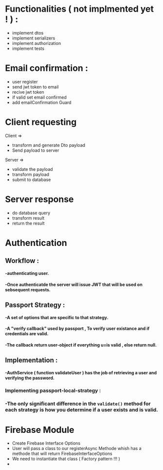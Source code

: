 # Functionalities ( not implmented yet ! ) :
- implement dtos
- implement serializers
- implement authorization
- implement tests



# Email confirmation :
- user register 
- send jwt token to email
- recive jwt token
- if valid set email  confirmed
- add emailConfirmation Guard


# Client requesting 
Client => 
- transform and generate Dto payload
- Send payload to server

Server =>
- validate the payload
- transform payload
- submit to database

# Server response
- do database query
- transform result
- return the result


# Authentication
## Workflow :
####  -authenticating user.
####  -Once authenticatde the server will issue JWT that will  be used on sebsequent requests.


##  Passport Strategy : 
####  -A set of options that are specific to that strategy.
####  -A "verify callback" used by passport , To verify user existance and if credentials are valid.
####  -The callback return user-object if everything u=is valid , else return null.


## Implementation : 
#### -AuthService ( function validateUser ) has the job of retrieving a user and verifying the password.
### Implementing passport-local-strategy : 
#### 


### -The only significant difference in the `validate()` method for each strategy is how you determine if a user exists and is valid.


# Firebase Module
- Create Firebase Interface Options
- User will pass a class to our registerAsync Methode whish has a methode that will return  FirebaseInterfaceOptions 
- We need to instantiate that class ( Factory pattern !!! )
-
